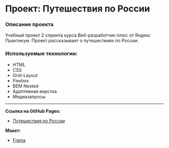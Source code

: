# Проект: Путешествия по России

### Описание проекта

Учебный проект 2 спринта курса Веб-разработчик плюс от Яндекс Практикум.
Проект рассказывает о путешествиях по России.

### Используемые технологии:

- HTML
- CSS
- Grid-Layout
- Flexbox
- BEM Nested
- Адаптивная верстка
- Медиазапросы

---

**Ссылка на GitHub Pages:**

- [Путешествия по России](https://www.figma.com/file/5S2WSbEFL6awjVWJ0NWL8Q/Sprint-3_-Russia-_-desktop-mobile?node-id=28503%3A0)

**Макет:**

- [Figma](https://www.figma.com/file/5S2WSbEFL6awjVWJ0NWL8Q/Sprint-3_-Russia-_-desktop-mobile?node-id=28503%3A0)
